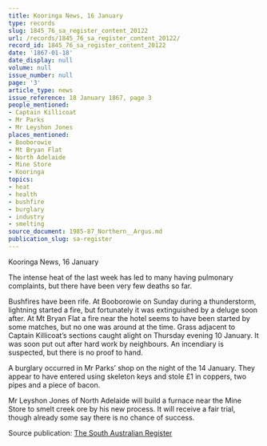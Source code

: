 ```yaml
---
title: Kooringa News, 16 January
type: records
slug: 1845_76_sa_register_content_20122
url: /records/1845_76_sa_register_content_20122/
record_id: 1845_76_sa_register_content_20122
date: '1867-01-18'
date_display: null
volume: null
issue_number: null
page: '3'
article_type: news
issue_reference: 18 January 1867, page 3
people_mentioned:
- Captain Killicoat
- Mr Parks
- Mr Leyshon Jones
places_mentioned:
- Booborowie
- Mt Bryan Flat
- North Adelaide
- Mine Store
- Kooringa
topics:
- heat
- health
- bushfire
- burglary
- industry
- smelting
source_document: 1985-87_Northern__Argus.md
publication_slug: sa-register
---
```


Kooringa News, 16 January

The  intense heat of the last  week has led to many having pulmonary complaints, but there have been very few deaths so far.

Bushfires have been rife.  At Booborowie on Sunday during a thunderstorm, lightning started a fire, but fortunately it was extinguished by a deluge soon after.  At Mt Bryan Flat a fire near the hotel seems to have been started by some matches, but no one was around at the time.  Grass adjacent to Captain Killicoat’s sections caught alight on Thursday evening 10 January.  It was soon put out after hard work by neighbours.  An incendiary is suspected, but there is no proof to hand.

A burglary occurred in Mr Parks’ shop on the night of the 14 January.  They appear to have entered using skeleton keys and stole £1 in coppers, two pipes and a piece of bacon.

Mr Leyshon Jones of North Adelaide will build a furnace near the Mine Store to smelt creek ore by his new process.  It will receive a fair trial, though already some say there is no chance of success.

Source publication: [The South Australian Register](/publications/sa-register/)
